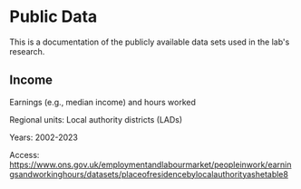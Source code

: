# Public Data

This is a documentation of the publicly available data sets used in the lab's research.

## Income

Earnings (e.g., median income) and hours worked

Regional units: Local authority districts (LADs)

Years: 2002-2023

Access: https://www.ons.gov.uk/employmentandlabourmarket/peopleinwork/earningsandworkinghours/datasets/placeofresidencebylocalauthorityashetable8
